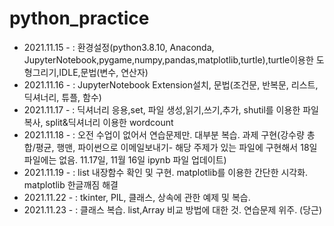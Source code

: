 # python_practice
- 2021.11.15 - : 환경설정(python3.8.10, Anaconda, JupyterNotebook,pygame,numpy,pandas,matplotlib,turtle),turtle이용한 도형그리기,IDLE,문법(변수, 연산자)
- 2021.11.16 - : JupyterNotebook Extension설치, 문법(조건문, 반복문, 리스트, 딕셔너리, 튜플, 함수)
- 2021.11.17 - : 딕셔너리 응용,set, 파일 생성,읽기,쓰기,추가, shutil를 이용한 파일복사, split&딕셔너리 이용한 wordcount
- 2021.11.18 - : 오전 수업이 없어서 연습문제만. 대부분 복습. 과제 구현(강수량 총합/평균, 행맨, 파이썬으로 이메일보내기- 해당 주제가 있는 파일에 구현해서 18일 파일에는 없음. 11.17일, 11월 16일 ipynb 파일 업데이트)
- 2021.11.19 - : list 내장함수 확인 및 구현. matplotlib를 이용한 간단한 시각화. matplotlib 한글깨짐 해결
- 2021.11.22 - : tkinter, PIL, 클래스, 상속에 관한 예제 및 복습.
- 2021.11.23 - : 클래스 복습. list,Array 비교 방법에 대한 것. 연습문제 위주. (당근)
